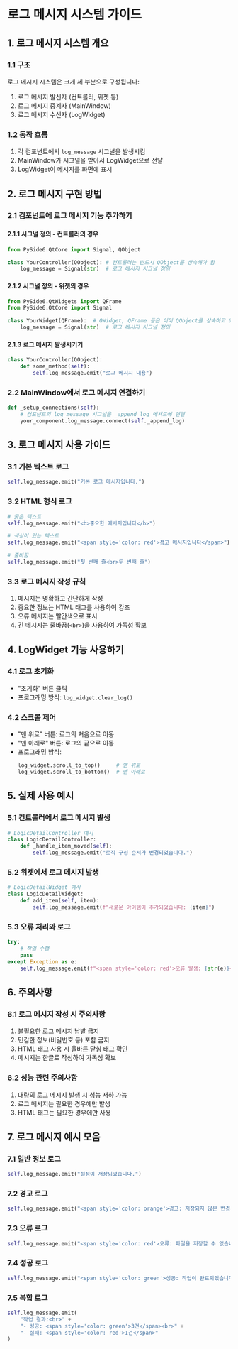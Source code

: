 # 로그 메시지 시스템 가이드

## 1. 로그 메시지 시스템 개요

### 1.1 구조
로그 메시지 시스템은 크게 세 부분으로 구성됩니다:
1. 로그 메시지 발신자 (컨트롤러, 위젯 등)
2. 로그 메시지 중계자 (MainWindow)
3. 로그 메시지 수신자 (LogWidget)

### 1.2 동작 흐름
1. 각 컴포넌트에서 `log_message` 시그널을 발생시킴
2. MainWindow가 시그널을 받아서 LogWidget으로 전달
3. LogWidget이 메시지를 화면에 표시

## 2. 로그 메시지 구현 방법

### 2.1 컴포넌트에 로그 메시지 기능 추가하기

#### 2.1.1 시그널 정의 - 컨트롤러의 경우
```python
from PySide6.QtCore import Signal, QObject

class YourController(QObject): # 컨트롤러는 반드시 QObject를 상속해야 함
    log_message = Signal(str)  # 로그 메시지 시그널 정의
```

#### 2.1.2 시그널 정의 - 위젯의 경우
```python
from PySide6.QtWidgets import QFrame
from PySide6.QtCore import Signal

class YourWidget(QFrame):  # QWidget, QFrame 등은 이미 QObject를 상속하고 있음
    log_message = Signal(str)  # 로그 메시지 시그널 정의
```

#### 2.1.3 로그 메시지 발생시키기
```python
class YourController(QObject):
    def some_method(self):
        self.log_message.emit("로그 메시지 내용")
```

### 2.2 MainWindow에서 로그 메시지 연결하기

```python
def _setup_connections(self):
    # 컴포넌트의 log_message 시그널을 _append_log 메서드에 연결
    your_component.log_message.connect(self._append_log)
```

## 3. 로그 메시지 사용 가이드

### 3.1 기본 텍스트 로그
```python
self.log_message.emit("기본 로그 메시지입니다.")
```

### 3.2 HTML 형식 로그
```python
# 굵은 텍스트
self.log_message.emit("<b>중요한 메시지입니다</b>")

# 색상이 있는 텍스트
self.log_message.emit("<span style='color: red'>경고 메시지입니다</span>")

# 줄바꿈
self.log_message.emit("첫 번째 줄<br>두 번째 줄")
```

### 3.3 로그 메시지 작성 규칙
1. 메시지는 명확하고 간단하게 작성
2. 중요한 정보는 HTML 태그를 사용하여 강조
3. 오류 메시지는 빨간색으로 표시
4. 긴 메시지는 줄바꿈(`<br>`)을 사용하여 가독성 확보

## 4. LogWidget 기능 사용하기

### 4.1 로그 초기화
- "초기화" 버튼 클릭
- 프로그래밍 방식: `log_widget.clear_log()`

### 4.2 스크롤 제어
- "맨 위로" 버튼: 로그의 처음으로 이동
- "맨 아래로" 버튼: 로그의 끝으로 이동
- 프로그래밍 방식:
  ```python
  log_widget.scroll_to_top()     # 맨 위로
  log_widget.scroll_to_bottom()  # 맨 아래로
  ```

## 5. 실제 사용 예시

### 5.1 컨트롤러에서 로그 메시지 발생
```python
# LogicDetailController 예시
class LogicDetailController:
    def _handle_item_moved(self):
        self.log_message.emit("로직 구성 순서가 변경되었습니다.")
```

### 5.2 위젯에서 로그 메시지 발생
```python
# LogicDetailWidget 예시
class LogicDetailWidget:
    def add_item(self, item):
        self.log_message.emit(f"새로운 아이템이 추가되었습니다: {item}")
```

### 5.3 오류 처리와 로그
```python
try:
    # 작업 수행
    pass
except Exception as e:
    self.log_message.emit(f"<span style='color: red'>오류 발생: {str(e)}</span>")
```

## 6. 주의사항

### 6.1 로그 메시지 작성 시 주의사항
1. 불필요한 로그 메시지 남발 금지
2. 민감한 정보(비밀번호 등) 포함 금지
3. HTML 태그 사용 시 올바른 닫힘 태그 확인
4. 메시지는 한글로 작성하여 가독성 확보

### 6.2 성능 관련 주의사항
1. 대량의 로그 메시지 발생 시 성능 저하 가능
2. 로그 메시지는 필요한 경우에만 발생
3. HTML 태그는 필요한 경우에만 사용

## 7. 로그 메시지 예시 모음

### 7.1 일반 정보 로그
```python
self.log_message.emit("설정이 저장되었습니다.")
```

### 7.2 경고 로그
```python
self.log_message.emit("<span style='color: orange'>경고: 저장되지 않은 변경사항이 있습니다.</span>")
```

### 7.3 오류 로그
```python
self.log_message.emit("<span style='color: red'>오류: 파일을 저장할 수 없습니다.</span>")
```

### 7.4 성공 로그
```python
self.log_message.emit("<span style='color: green'>성공: 작업이 완료되었습니다.</span>")
```

### 7.5 복합 로그
```python
self.log_message.emit(
    "작업 결과:<br>" +
    "- 성공: <span style='color: green'>3건</span><br>" +
    "- 실패: <span style='color: red'>1건</span>"
)
```
